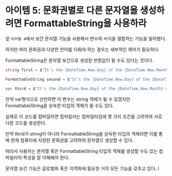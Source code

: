 # 아이템 5: 문화권별로 다른 문자열을 생성하려면 FormattableString을 사용하라

앞 `아이템 4`에서 보간 문자열 기능을 사용해서 변수와 서식을 결합하는 기능을 알아봤다.

하지만 여러 문화권과 다양한 언어를 다뤄야 하는 경우는 세부적인 제어가 필요하다.

FormattableString은 문자열 보간으로 생성된 반환값이 될 수도 있다는 것이다.

```cs
string first = $"It's the {DateTime.Now.Day} of the {DateTime.Now.Month} month";
```

```cs
FormattableString second = $"It's the {DateTime.Now.Day} of the {DateTime.Now.Month} month";
```

```cs
var third = $"It's the {DateTime.Now.Day} of the {DateTime.Now.Month} month";
```

만약 var형식으로 선언하면 이 변수는 string 객체가 될 수 있겠지만 FormattableString을 상속한 타입의 객체가 될 수도 있다.

실제로 이 코드를 컴파일하면 컴파일러는 컴파일타임에 몇 가지 조건을 고려하여 서로 다른 코드를 생성한다.

만약 thrid가 string이 아니라 FormattableString을 상속한 타입의 객체라면 이를 통해 현재 컴퓨터에 지정된 문화권을 고려하여 문자열으 생성할 수 있다.

따라서 사용자는 문자열 혹은 FormattableString 타입의 객체를 생성할 수도 있는 컴파일러의 특성을 잘 이해해야 한다.

문자열 보간 기능은 글로벌화 혹은 지역화에 필요한 거의 모든 기능을 갖추고 있다..!
